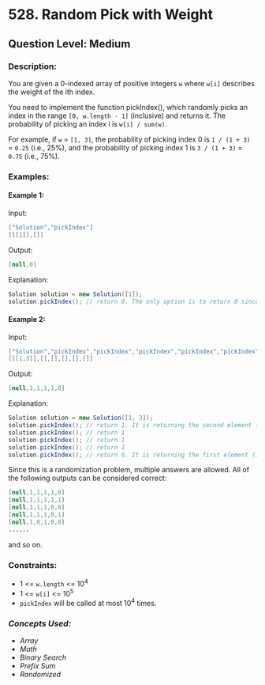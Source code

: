 # 528. Random Pick with Weight
## Question Level: Medium
### Description:
You are given a 0-indexed array of positive integers `w` where `w[i]` describes the weight of the ith index.

You need to implement the function pickIndex(), which randomly picks an index in the range `[0, w.length - 1]` (inclusive) and returns it. The probability of picking an index i is `w[i] / sum(w)`.

For example, if `w` = `[1, 3]`, the probability of picking index 0 is `1 / (1 + 3)` = `0.25` (i.e., 25%), and the probability of picking index 1 is `3 / (1 + 3)` = `0.75` (i.e., 75%).

### Examples:
#### Example 1:

Input:
```Java
["Solution","pickIndex"]
[[[1]],[]]
```

Output:
```Java
[null,0]
```
Explanation:
```Java
Solution solution = new Solution([1]);
solution.pickIndex(); // return 0. The only option is to return 0 since there is only one element in w.
```
#### Example 2:

Input:
```Java
["Solution","pickIndex","pickIndex","pickIndex","pickIndex","pickIndex"]
[[[1,3]],[],[],[],[],[]]
```
Output:
```Java
[null,1,1,1,1,0]
```

Explanation:
```Java
Solution solution = new Solution([1, 3]);
solution.pickIndex(); // return 1. It is returning the second element (index = 1) that has a probability of 3/4.
solution.pickIndex(); // return 1
solution.pickIndex(); // return 1
solution.pickIndex(); // return 1
solution.pickIndex(); // return 0. It is returning the first element (index = 0) that has a probability of 1/4.
```
Since this is a randomization problem, multiple answers are allowed.
All of the following outputs can be considered correct:
```Java
[null,1,1,1,1,0]
[null,1,1,1,1,1]
[null,1,1,1,0,0]
[null,1,1,1,0,1]
[null,1,0,1,0,0]
......
```
and so on.

### Constraints:

- 1 <= `w.length` <= 10<sup>4</sup>
- 1 <= `w[i]` <= 10<sup>5</sup>
- `pickIndex` will be called at most 10<sup>4</sup> times.

### <i>Concepts Used:
- Array
- Math
- Binary Search
- Prefix Sum
- Randomized</i>
